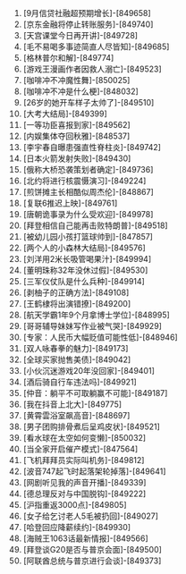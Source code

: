 
1. [9月信贷社融超预期增长]-[849658]
1. [京东金融将停止转账服务]-[849740]
1. [天宫课堂今日再开讲]-[849728]
1. [毛不易喝多事迹简直人尽皆知]-[849685]
1. [格林普尔和解]-[849774]
1. [游戏王漫画作者因救人溺亡]-[849523]
1. [咖啡冲不冲魔性舞]-[850025]
1. [咖啡冲不冲是什么梗]-[848032]
1. [26岁的她开车样子太帅了]-[849510]
1. [大考大结局]-[849399]
1. [一等功臣喜报到家]-[849562]
1. [内娱集体夺回秋雅]-[848537]
1. [李宇春自曝患强直性脊柱炎]-[849742]
1. [日本火箭发射失败]-[849430]
1. [俄称大桥恐袭策划者确定]-[849736]
1. [北约将进行核震慑演习]-[849224]
1. [煎饼摊主长相酷似周杰伦]-[848867]
1. [复联6推迟上映]-[849761]
1. [唐朝诡事录为什么受欢迎]-[849978]
1. [拜登相信自己能再击败特朗普]-[849518]
1. [被幼儿园小孩打篮球帅到]-[847857]
1. [两个人的小森林大结局]-[849576]
1. [刘洋用2米长吸管喝果汁]-[849994]
1. [董明珠称32年没休过假]-[849530]
1. [三军仪仗队是什么兵种]-[849914]
1. [剥柚子的正确方法]-[849108]
1. [王鹤棣将出演错撩]-[849200]
1. [航天学霸1年9个月拿博士学位]-[848995]
1. [哥哥辅导妹妹写作业被气哭]-[849929]
1. [专家：人民币大幅贬值可能性低]-[848946]
1. [双人咏春拳的魅力]-[849173]
1. [全球买家抛售美债]-[849042]
1. [小伙沉迷游戏20年没回家]-[849401]
1. [酒后骑自行车违法吗]-[849921]
1. [仲音：躺平不可取躺赢不可能]-[849187]
1. [我在抖音上北大]-[849775]
1. [黄霄雲浴室飙高音]-[848697]
1. [男子团购排骨煮后呈鸡皮状]-[849521]
1. [看水球在太空如何变懒]-[850032]
1. [当全家开启催产模式]-[847564]
1. [飞机拜拜员实际叫机务]-[849812]
1. [波音747起飞时起落架轮掉落]-[849641]
1. [网剧听见我的声音开播]-[849339]
1. [德总理反对与中国脱钩]-[849222]
1. [沪指重返3000点]-[849805]
1. [女子给乞讨老人5毛被扔回]-[849027]
1. [哈登回应降薪续约]-[849930]
1. [海贼王1063话最新情报]-[849566]
1. [拜登谈G20是否与普京会面]-[849500]
1. [阿联酋总统与普京进行会谈]-[849373]